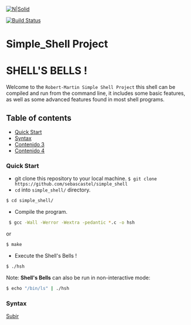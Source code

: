 [![N|Solid](https://cldup.com/dTxpPi9lDf.thumb.png)](https://nodesource.com/products/nsolid)

[![Build Status](https://travis-ci.org/joemccann/dillinger.svg?branch=master)](https://travis-ci.org/joemccann/dillinger)
# Simple_Shell Project
<a name="top"></a>
# SHELL'S BELLS !
Welcome to the `Robert-Martin Simple Shell Project` this shell can be compiled and run from the command line, it includes some basic features, as well as some advanced features found in most shell programs.

## Table of contents
* [Quick Start](#item1)
* [Syntax](#item2)
* [Contenido 3](#item3)
* [Contenido 4](#item4)
 
<a name="item1"></a>
### Quick Start
 - git clone this repository to your local machine.
 `$ git clone https://github.com/sebascastel/simple_shell`
 - `cd` into `simple_shell/` directory. 
```sh
$ cd simple_shell/
```
 - Compile the program.
```sh 
 $ gcc -Wall -Werror -Wextra -pedantic *.c -o hsh
```
or
```sh
$ make 
```
- Execute the Shell's Bells !
```sh
$ ./hsh
```
Note: **Shell's Bells** can also be run in non-interactive mode:
```sh
$ echo "/bin/ls" | ./hsh
```

 

 
<a name="item2"></a>
### Syntax
 
 
 [Subir](#top)
